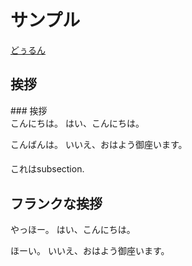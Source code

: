 # サンプル
[どぅるん](https://twitter.com/NegiIgaiNuki)

## 挨拶
<div id="ch:挨拶"></div>
### 挨拶
<div id="sec:挨拶/挨拶"></div>
こんにちは。
はい、こんにちは。

こんばんは。
いいえ、おはよう御座います。

#### 
<div id="subsec:挨拶/挨拶/188851569"></div>
これはsubsection.

## フランクな挨拶
<div id="sec:フランクな挨拶"></div>
やっほー。
はい、こんにちは。

ほーい。
いいえ、おはよう御座います。

